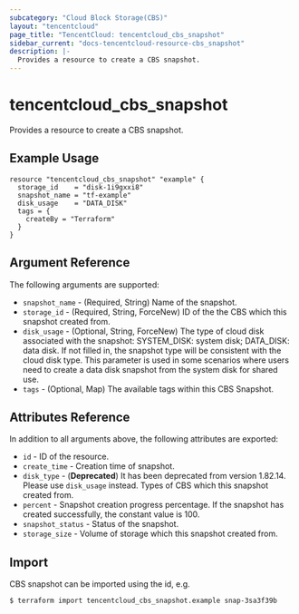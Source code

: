 ```yaml
---
subcategory: "Cloud Block Storage(CBS)"
layout: "tencentcloud"
page_title: "TencentCloud: tencentcloud_cbs_snapshot"
sidebar_current: "docs-tencentcloud-resource-cbs_snapshot"
description: |-
  Provides a resource to create a CBS snapshot.
---
```


# tencentcloud_cbs_snapshot

Provides a resource to create a CBS snapshot.

## Example Usage

```hcl
resource "tencentcloud_cbs_snapshot" "example" {
  storage_id    = "disk-1i9gxxi8"
  snapshot_name = "tf-example"
  disk_usage    = "DATA_DISK"
  tags = {
    createBy = "Terraform"
  }
}
```

## Argument Reference

The following arguments are supported:

* `snapshot_name` - (Required, String) Name of the snapshot.
* `storage_id` - (Required, String, ForceNew) ID of the the CBS which this snapshot created from.
* `disk_usage` - (Optional, String, ForceNew) The type of cloud disk associated with the snapshot: SYSTEM_DISK: system disk; DATA_DISK: data disk. If not filled in, the snapshot type will be consistent with the cloud disk type. This parameter is used in some scenarios where users need to create a data disk snapshot from the system disk for shared use.
* `tags` - (Optional, Map) The available tags within this CBS Snapshot.

## Attributes Reference

In addition to all arguments above, the following attributes are exported:

* `id` - ID of the resource.
* `create_time` - Creation time of snapshot.
* `disk_type` - (**Deprecated**) It has been deprecated from version 1.82.14. Please use `disk_usage` instead. Types of CBS which this snapshot created from.
* `percent` - Snapshot creation progress percentage. If the snapshot has created successfully, the constant value is 100.
* `snapshot_status` - Status of the snapshot.
* `storage_size` - Volume of storage which this snapshot created from.


## Import

CBS snapshot can be imported using the id, e.g.

```
$ terraform import tencentcloud_cbs_snapshot.example snap-3sa3f39b
```

